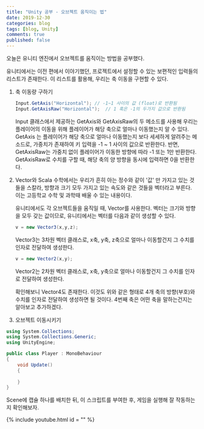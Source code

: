 ```yaml
---
title: "Unity 공부 - 오브젝트 움직이는 법"
date: 2019-12-30
categories: blog
tags: [blog, Unity]
comments: true
published: false
---
```


오늘은 유니티 엔진에서 오브젝트를 움직이는 방법을 공부했다.

유니티에서는 이전 편에서 이야기했던, 프로젝트에서 설정할 수 있는 보편적인 입력들의 리스트가 존재한다. 이 리스트를 활용해, 우리는 축 이동을 구현할 수 있다. 



1. 축 이동량 구하기

   ```csharp
   Input.GetAxis("Horizontal");	// -1~1 사이의 값 (float)로 반환됨
   Input.GetAxisRaw("Horizontal");	// 1 혹은 -1의 두가지 값으로 반환됨
   ```

   Input 클래스에서 제공하는 GetAxis와 GetAxisRaw의 두 메소드를 사용해 우리는 플레이어의 이동을 위해 플레이어가 해당 축으로 얼마나 이동했는지 알 수 있다.
   GetAxis 는 플레이어가 해당 축으로 얼마나 이동했는지 보다 세세하게 알려주는 메소드로, 가중치가 존재하여 키 입력을 -1 ~ 1 사이의 값으로 반환한다.
   반면, GetAxisRaw는 가중치 없이 플레이어가 이동한 방향에 따라 -1 또는 1만 반환한다. GetAxisRaw로 수치를 구할 때, 해당 축의 양 방향을 동시에 입력하면 0을 반환한다.

   

2. Vector와 Scala
   수학에서는 우리가 흔히 아는 정수와 같이 '값' 만 가지고 있는 것들을 스칼라, 방향과 크기 모두 가지고 있는 속도와 같은 것들을 벡터라고 부른다. 이는 고등학교 수학 및 과학때 배울 수 있는 내용이다.

   유니티에서도 각 오브젝트들을 움직일 때, Vector를 사용한다.
   벡터는 크기와 방향을 모두 갖는 값이므로, 유니티에서는 벡터를 다음과 같이 생성할 수 있다.

   ```csharp
   v = new Vector3(x,y,z);
   ```

   Vector3는 3차원 벡터 클래스로, x축, y축, z축으로 얼마나 이동할건지 그 수치를 인자로 전달하여 생성한다.

   ```csharp
   v = new Vector2(x,y);
   ```

   Vector2는 2차원 벡터 클래스로, x축, y축으로 얼마나 이동할건지 그 수치를 인자로 전달하여 생성한다.

   확인해보니 Vector4도 존재한다. 이것도 위와 같은 형태로 4개 축의 방향(부호)와 수치를 인자로 전달하여 생성하면 될 것이다. 4번째 축은 어떤 축을 말하는건지는 알아보고 추가하겠다.
   

3. 오브젝트 이동시키기



```c#
using System.Collections;
using System.Collections.Generic;
using UnityEngine;

public class Player : MonoBehaviour
{
    void Update()
    {
        
    }
}
```



Scene에 캡슐 하나를 배치한 뒤, 이 스크립트를 부여한 후, 게임을 실행해 잘 작동하는지 확인해보자.

{% include youtube.html id = "" %}









